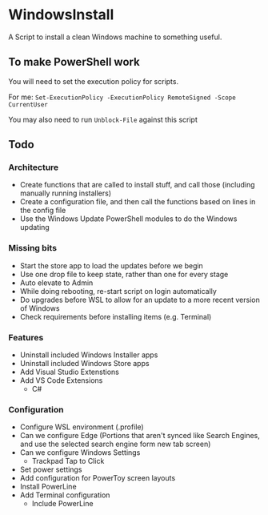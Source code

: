 # WindowsInstall
A Script to install a clean Windows machine to something useful. 

## To make PowerShell work
You will need to set the execution policy for scripts. 

For me: 
`Set-ExecutionPolicy -ExecutionPolicy RemoteSigned -Scope CurrentUser`

You may also need to run `Unblock-File` against this script



## Todo
### Architecture
* Create functions that are called to install stuff, and call those (including manually running installers)
* Create a configuration file, and then call the functions based on lines in the config file
* Use the Windows Update PowerShell modules to do the Windows updating

### Missing bits
* Start the store app to load the updates before we begin
* Use one drop file to keep state, rather than one for every stage
* Auto elevate to Admin
* While doing rebooting, re-start script on login automatically
* Do upgrades before WSL to allow for an update to a more recent version of Windows
* Check requirements before installing items (e.g. Terminal)

### Features
* Uninstall included Windows Installer apps
* Uninstall included Windows Store apps
* Add Visual Studio Extenstions
* Add VS Code Extensions
	* C#

### Configuration
* Configure WSL environment (.profile)
* Can we configure Edge (Portions that aren't synced like Search Engines, and use the selected search engine form new tab screen)
* Can we configure Windows Settings
	* Trackpad Tap to Click
* Set power settings
* Add configuration for PowerToy screen layouts
* Install PowerLine
* Add Terminal configuration
	* Include PowerLine
